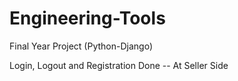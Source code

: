 # Engineering-Tools

Final Year Project (Python-Django)

Login, Logout and Registration Done -- At Seller Side
